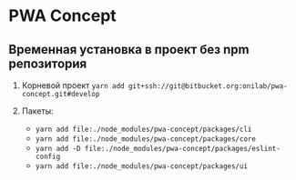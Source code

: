 # PWA Concept

## Временная установка в проект без npm репозитория
1. Корневой проект `yarn add git+ssh://git@bitbucket.org:onilab/pwa-concept.git#develop`
2. Пакеты:

   - `yarn add file:./node_modules/pwa-concept/packages/cli`
   - `yarn add file:./node_modules/pwa-concept/packages/core`
   - `yarn add -D file:./node_modules/pwa-concept/packages/eslint-config`
   - `yarn add file:./node_modules/pwa-concept/packages/ui`

